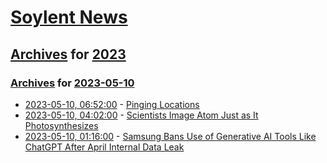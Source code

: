 # [Soylent News](../../../README.md)

## [Archives](../../index.md) for [2023](../index.md)

### [Archives](../../index.md) for [2023-05-10](index.md)

* [2023-05-10, 06:52:00](https://soylentnews.org/article.pl?sid=23/05/09/0223220&from=rss) - [Pinging Locations](https://soylentnews.org/article.pl?sid=23/05/09/0223220&from=rss)
* [2023-05-10, 04:02:00](https://soylentnews.org/article.pl?sid=23/05/09/0159229&from=rss) - [Scientists Image Atom Just as It Photosynthesizes](https://soylentnews.org/article.pl?sid=23/05/09/0159229&from=rss)
* [2023-05-10, 01:16:00](https://soylentnews.org/article.pl?sid=23/05/09/0149204&from=rss) - [Samsung Bans Use of Generative AI Tools Like ChatGPT After April Internal Data Leak](https://soylentnews.org/article.pl?sid=23/05/09/0149204&from=rss)
